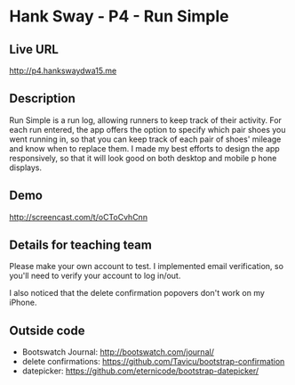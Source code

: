 # Hank Sway - P4 - Run Simple

## Live URL
<http://p4.hankswaydwa15.me>

## Description
Run Simple is a run log, allowing runners to keep track of their activity. For each run entered, the app offers the option to specify which pair shoes you went running in, so that you can keep track of each pair of shoes' mileage and know when to replace them. I made my best efforts to design the app responsively, so that it will look good on both desktop and mobile p hone displays.

## Demo
<http://screencast.com/t/oCToCvhCnn>

## Details for teaching team

Please make your own account to test. I implemented email verification, so you'll need to verify your account to log in/out.

I also noticed that the delete confirmation popovers don't work on my iPhone.

## Outside code
* Bootswatch Journal: <http://bootswatch.com/journal/>
* delete confirmations: <https://github.com/Tavicu/bootstrap-confirmation>
* datepicker: <https://github.com/eternicode/bootstrap-datepicker/>